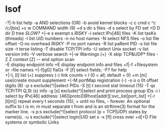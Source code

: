 # lsof

  -?|-h list help          -a AND selections (OR)     -b avoid kernel blocks
  -c c  cmd c ^c /c/[bix]  +c w  COMMAND width (9)    +d s  dir s files
  -d s  select by FD set   +D D  dir D tree *SLOW?*   +|-e s  exempt s *RISKY*
  -i select IPv[46] files  -K list tasKs (threads)    -l list UID numbers
  -n no host names         -N select NFS files        -o list file offset
  -O no overhead *RISKY*   -P no port names           -R list paRent PID
  -s list file size        -t terse listing           -T disable TCP/TPI info
  -U select Unix socket    -v list version info       -V verbose search
  +|-w  Warnings (+)       -X skip TCP&UDP* files     -Z Z  context [Z]
  -- end option scan     
  -E display endpoint info              +E display endpoint info and files
  +f|-f  +filesystem or -file names     +|-f[gG] flaGs 
  -F [f] select fields; -F? for help  
  +|-L [l] list (+) suppress (-) link counts < l (0 = all; default = 0)
                                        +m [m] use|create mount supplement
  +|-M   portMap registration (-)       -o o   o 0t offset digits (8)
  -p s   exclude(^)|select PIDs         -S [t] t second stat timeout (15)
  -T qs TCP/TPI Q,St (s) info
  -g [s] exclude(^)|select and print process group IDs
  -i i   select by IPv[46] address: [46][proto][@host|addr][:svc_list|port_list]
  +|-r [t[m<fmt>]] repeat every t seconds (15);  + until no files, - forever.
       An optional suffix to t is m<fmt>; m must separate t from <fmt> and
      <fmt> is an strftime(3) format for the marker line.
  -s p:s  exclude(^)|select protocol (p = TCP|UDP) states by name(s).
  -u s   exclude(^)|select login|UID set s
  -x [fl] cross over +d|+D File systems or symbolic Links